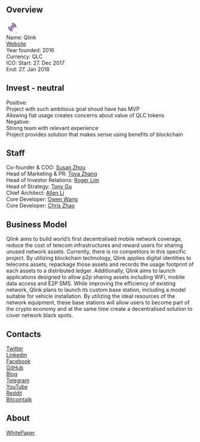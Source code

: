 ## Overview
![logo](../projects/logo/qlink.png)  
Name: Qlink  
[Website](https://qlink.mobi/f/qlink)  
Year founded: 2016  
Currency: QLC  
ICO: Start: 27. Dec 2017  
End: 27. Jan 2018
## Invest - neutral
Positive:  
Project with such ambitious goal shoud have has MVP  
Allowing fiat usage creates concerns about value of QLC tokens     
Negative:  
Strong team with relevant experience   
Project provides solution that makes sense using benefits of blockchain  
## Staff 
Co-founder & COO: [Susan Zhou](../people/susan_zhou.md)  
Head of Marketing & PR: [Toya Zhang](../people/toya_zhang.md)  
Head of Investor Relations: [Roger Lim](../people/roger_lim.md)  
Head of Strategy: [Tony Gu](../people/tony_gu.md)  
Chief Architect: [Allen Li](../people/allen_li.md)  
Core Developer: [Owen Wang](../people/owen_wang.md)  
Core Developer: [Chris Zhao](../people/chris_zhao.md)
## Business Model
Qlink aims to build world’s first decentralised mobile network coverage, reduce the cost of telecom infrastructures and reward users for sharing unused network assets. Currently, there is no competitors in this specific project. By utilizing blockchain technology, Qlink applies digital identities to telecoms assets, repackage those assets and records the usage footprint of each assets to a distributed ledger. Additionally, Qlink aims to launch applications designed to allow p2p sharing assets including WiFi, mobile data access and E2P SMS. While improving the efficiency of existing network, Qlink plans to launch its custom base station, including a model suitable for vehicle installation. By utilizing the ideal resources of the network equipment, these base stations will allow users to become part of the crypto economy and at the same time create a decentralised solution to cover network black spots.
## Contacts  
[Twitter](https://twitter.com/QlinkMobi)  
[Linkedin](https://www.linkedin.com/company/13409558/)  
[Facebook](https://www.facebook.com/Qlinkmobile/)    
[GitHub](https://github.com/qlinkdev/boss)  
[Blog](https://medium.com/@Qlink)    
[Telegram](https://t.me/joinchat/F2sRmw4x_mzgSHKhyH5AFQ)  
[YouTube](https://www.youtube.com/channel/UCbdnrnM7Zok47NI75NPdcrg)  
[Reddit](https://www.reddit.com/r/Qlink/)  
[Bitcointalk](https://bitcointalk.org/index.php?topic=2393643.0)
## About  
[WhitePaper](https://qlink.mobi/qlink2/res/WhitePaper.pdf)  
